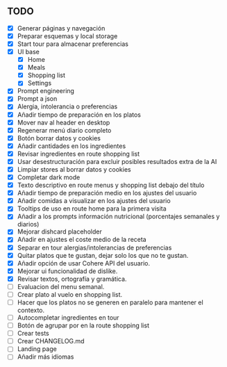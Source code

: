 ## TODO

- [x] Generar páginas y navegación
- [x] Preparar esquemas y local storage
- [x] Start tour para almacenar preferencias
- [x] UI base
  - [x] Home
  - [x] Meals
  - [x] Shopping list
  - [x] Settings
- [x] Prompt engineering
- [x] Prompt a json
- [x] Alergia, intolerancia o preferencias
- [x] Añadir tiempo de preparación en los platos
- [x] Mover nav al header en desktop
- [x] Regenerar menú diario completo
- [x] Botón borrar datos y cookies
- [x] Añadir cantidades en los ingredientes
- [x] Revisar ingredientes en route shopping list
- [x] Usar desestructuración para excluir posibles resultados extra de la AI
- [x] Limpiar stores al borrar datos y cookies
- [x] Completar dark mode
- [x] Texto descriptivo en route menus y shopping list debajo del título
- [x] Añadir tiempo de preparación medio en los ajustes del usuario
- [x] Añadir comidas a visualizar en los ajustes del usuario
- [x] Tooltips de uso en route home para la primera visita
- [x] Añadir a los prompts información nutricional (porcentajes semanales y diarios)
- [x] Mejorar dishcard placeholder
- [x] Añadir en ajustes el coste medio de la receta
- [x] Separar en tour alergias/intolerancias de preferencias
- [x] Quitar platos que te gustan, dejar solo los que no te gustan.
- [x] Añadir opción de usar Cohere API del usuario.
- [x] Mejorar ui funcionalidad de dislike.
- [x] Revisar textos, ortografía y gramática.
- [ ] Evaluacion del menu semanal.
- [ ] Crear plato al vuelo en shopping list.
- [ ] Hacer que los platos no se generen en paralelo para mantener el contexto.
- [ ] Autocompletar ingredientes en tour
- [ ] Botón de agrupar por en la route shopping list
- [ ] Crear tests
- [ ] Crear CHANGELOG.md
- [ ] Landing page
- [ ] Añadir más idiomas
